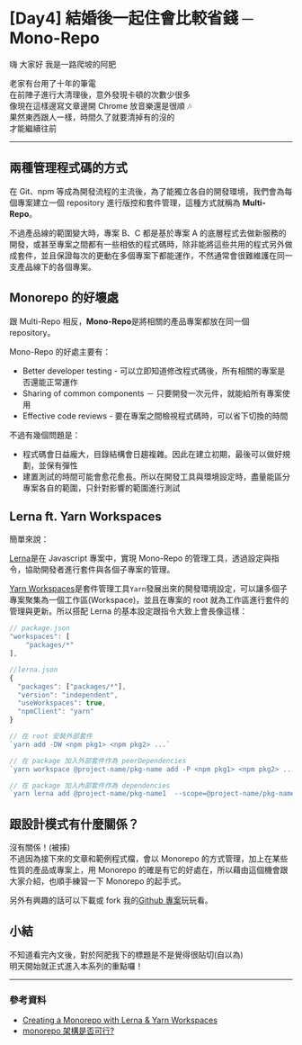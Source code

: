 # [Day4] 結婚後一起住會比較省錢 ─ Mono-Repo

嗨 大家好 我是一路爬坡的阿肥

老家有台用了十年的筆電  
在前陣子進行大清理後，意外發現卡頓的次數少很多  
像現在這樣邊寫文章邊開 Chrome 放音樂還是很順 🎶  
果然東西跟人一樣，時間久了就要清掉有的沒的  
才能繼續往前

---

## 兩種管理程式碼的方式

在 Git、npm 等成為開發流程的主流後，為了能獨立各自的開發環境，我們會為每個專案建立一個 repository 進行版控和套件管理，這種方式就稱為 **Multi-Repo**。

不過產品線的範圍變大時，專案 B、C 都是基於專案 A 的底層程式去做新服務的開發，或甚至專案之間都有一些相依的程式碼時，除非能將這些共用的程式另外做成套件，並且保證每次的更動在多個專案下都能運作，不然通常會很難維護在同一支產品線下的各個專案。

## Monorepo 的好壞處

跟 Multi-Repo 相反，**Mono-Repo**是將相關的產品專案都放在同一個 repository。

Mono-Repo 的好處主要有：

- Better developer testing - 可以立即知道修改程式碼後，所有相關的專案是否還能正常運作
- Sharing of common components － 只要開發一次元件，就能給所有專案使用
- Effective code reviews - 要在專案之間檢視程式碼時，可以省下切換的時間

不過有幾個問題是：

- 程式碼會日益龐大，目錄結構會日趨複雜。因此在建立初期，最後可以做好規劃，並保有彈性
- 建置測試的時間可能會愈花愈長。所以在開發工具與環境設定時，盡量能區分專案各自的範圍，只針對影響的範圍進行測試

## Lerna ft. Yarn Workspaces

簡單來說：

[Lerna](https://github.com/lerna/lerna)是在 Javascript 專案中，實現 Mono-Repo 的管理工具，透過設定與指令，協助開發者進行套件與各個子專案的管理。

[Yarn Workspaces](https://yarnpkg.com/blog/2017/08/02/introducing-workspaces/)是套件管理工具`Yarn`發展出來的開發環境設定，可以讓多個子專案聚集為一個工作區(Workspace)，並且在專案的 root 就為工作區進行套件的管理與更新。所以搭配 Lerna 的基本設定跟指令大致上會長像這樣：

```javascript
// package.json
"workspaces": [
    "packages/*"
],

//lerna.json
{
  "packages": ["packages/*"],
  "version": "independent",
  "useWorkspaces": true,
  "npmClient": "yarn"
}

// 在 root 安裝外部套件
`yarn add -DW <npm pkg1> <npm pkg2> ...`

// 在 package 加入外部套件作為 peerDependencies
`yarn workspace @project-name/pkg-name add -P <npm pkg1> <npm pkg2> ...`

// 在 package 加入內部套件作為 dependencies
`yarn lerna add @project-name/pkg-name1  --scope=@project-name/pkg-name2`
```

## 跟設計模式有什麼關係？

沒有關係！(被揍)  
不過因為接下來的文章和範例程式檔，會以 Monorepo 的方式管理，加上在某些性質的產品或專案上，用 Monorepo 的確是有它的好處在，所以藉由這個機會跟大家介紹，也順手練習一下 Monorepo 的起手式。

另外有興趣的話可以下載或 fork 我的[Github 專案](https://github.com/showwell0120/Design-Pattern-Typescript-React.git)玩玩看。

## 小結

不知道看完內文後，對於阿肥我下的標題是不是覺得很貼切(自以為)  
明天開始就正式進入本系列的重點囉！

---

### 參考資料

- [Creating a Monorepo with Lerna & Yarn Workspaces](https://medium.com/hy-vee-engineering/creating-a-monorepo-with-lerna-yarn-workspaces-cf163908965d)
- [monorepo 架構是否可行?](https://blog.kevinyang.net/2018/01/08/angular-monorepo-1/)
